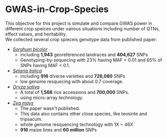 # GWAS-in-Crop-Species
This objective for this project is simulate and compare GWAS power in different crop speices under vairous situations including number of QTNs, effect values, and heritability.  
We collected several crop spieceis genotype data from published paper:
- *[Sorghum bicolor](http://advances.sciencemag.org/content/1/6/e1400218.short)*
  - including **1,943** georeferenced landraces and **404,627** SNPs
  - Genotyping-by-sequecing with 23% having MAF < 0.01 and 65% of SNPs having MAF < 0.1.
- *[Setaria italica](http://www.nature.com/ng/journal/v45/n8/abs/ng.2673.html)*
  - including **916** diverse varieties and **726,080** SNPs
  - low genome resquecing with about 0.7 coverage.
- *[Oryza sativa](https://www.nature.com/articles/ncomms10532)*
  - A total of **1,568** rice accessions and **700,000** SNPs.
  - using micro-array technology.
- *[Zea mays](http://biorxiv.org/content/biorxiv/early/2015/09/16/026963.full.pdf)*
  - The paper wasn't published.
  - This data also contains other close species, like teosinte and tripsacum.
  - whole genome resquencing technology with 1X ~ 46X
  - **916** maize lines and **60 million** SNPs
